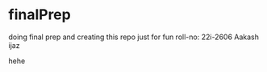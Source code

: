 # finalPrep

doing final prep and creating this repo just for fun
roll-no: 22i-2606
Aakash ijaz

hehe
